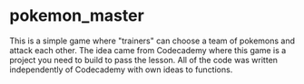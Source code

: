 # pokemon_master

This is a simple game where "trainers" can choose a team of pokemons and attack each other.
The idea came from Codecademy where this game is a project you need to build to pass the lesson. All of the code was written independently of Codecademy with own ideas to functions.

